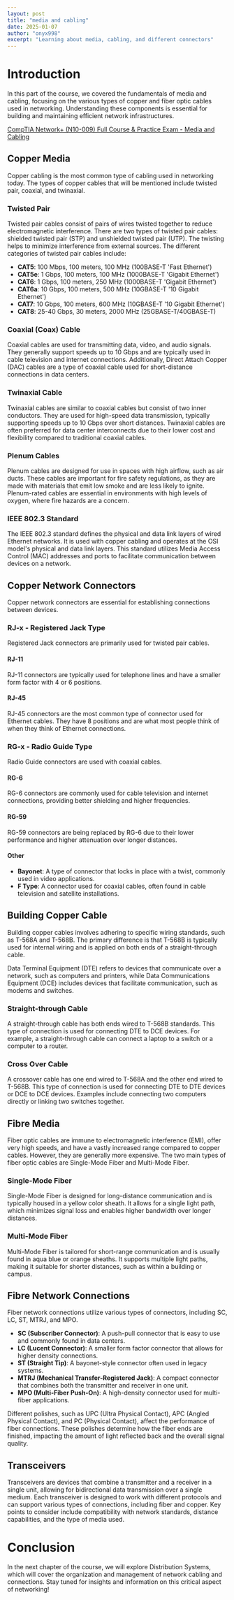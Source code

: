 ```yaml
---
layout: post
title: "media and cabling"
date: 2025-01-07
author: "onyx998"
excerpt: "Learning about media, cabling, and different connectors"
---
```



# Introduction
In this part of the course, we covered the fundamentals of media and cabling, focusing on the various types of copper and fiber optic cables used in networking. Understanding these components is essential for building and maintaining efficient network infrastructures.

[CompTIA Network+ (N10-009) Full Course & Practice Exam - Media and Cabling](https://www.udemy.com/course/comptia-network-009) 

## Copper Media
Copper cabling is the most common type of cabling used in networking today. The types of copper cables that will be mentioned include twisted pair, coaxial, and twinaxial.

### Twisted Pair
Twisted pair cables consist of pairs of wires twisted together to reduce electromagnetic interference. There are two types of twisted pair cables: shielded twisted pair (STP) and unshielded twisted pair (UTP). The twisting helps to minimize interference from external sources. The different categories of twisted pair cables include:

- **CAT5**: 100 Mbps, 100 meters, 100 MHz (100BASE-T 'Fast Ethernet')
- **CAT5e**: 1 Gbps, 100 meters, 100 MHz (1000BASE-T 'Gigabit Ethernet')
- **CAT6**: 1 Gbps, 100 meters, 250 MHz (1000BASE-T 'Gigabit Ethernet')
- **CAT6a**: 10 Gbps, 100 meters, 500 MHz (10GBASE-T '10 Gigabit Ethernet')
- **CAT7**: 10 Gbps, 100 meters, 600 MHz (10GBASE-T '10 Gigabit Ethernet')
- **CAT8**: 25-40 Gbps, 30 meters, 2000 MHz (25GBASE-T/40GBASE-T)

### Coaxial (Coax) Cable
Coaxial cables are used for transmitting data, video, and audio signals. They generally support speeds up to 10 Gbps and are typically used in cable television and internet connections. Additionally, Direct Attach Copper (DAC) cables are a type of coaxial cable used for short-distance connections in data centers.

### Twinaxial Cable 
Twinaxial cables are similar to coaxial cables but consist of two inner conductors. They are used for high-speed data transmission, typically supporting speeds up to 10 Gbps over short distances. Twinaxial cables are often preferred for data center interconnects due to their lower cost and flexibility compared to traditional coaxial cables.

### Plenum Cables
Plenum cables are designed for use in spaces with high airflow, such as air ducts. These cables are important for fire safety regulations, as they are made with materials that emit low smoke and are less likely to ignite. Plenum-rated cables are essential in environments with high levels of oxygen, where fire hazards are a concern.

### IEEE 802.3 Standard
The IEEE 802.3 standard defines the physical and data link layers of wired Ethernet networks. It is used with copper cabling and operates at the OSI model's physical and data link layers. This standard utilizes Media Access Control (MAC) addresses and ports to facilitate communication between devices on a network.

## Copper Network Connectors
Copper network connectors are essential for establishing connections between devices. 

### RJ-x - Registered Jack Type 
Registered Jack connectors are primarily used for twisted pair cables. 

#### RJ-11
RJ-11 connectors are typically used for telephone lines and have a smaller form factor with 4 or 6 positions.

#### RJ-45
RJ-45 connectors are the most common type of connector used for Ethernet cables. They have 8 positions and are what most people think of when they think of Ethernet connections.

### RG-x - Radio Guide Type
Radio Guide connectors are used with coaxial cables.

#### RG-6
RG-6 connectors are commonly used for cable television and internet connections, providing better shielding and higher frequencies.

#### RG-59
RG-59 connectors are being replaced by RG-6 due to their lower performance and higher attenuation over longer distances.

#### Other
- **Bayonet**: A type of connector that locks in place with a twist, commonly used in video applications.
- **F Type**: A connector used for coaxial cables, often found in cable television and satellite installations.

## Building Copper Cable
Building copper cables involves adhering to specific wiring standards, such as T-568A and T-568B. The primary difference is that T-568B is typically used for internal wiring and is applied on both ends of a straight-through cable. 

Data Terminal Equipment (DTE) refers to devices that communicate over a network, such as computers and printers, while Data Communications Equipment (DCE) includes devices that facilitate communication, such as modems and switches.

### Straight-through Cable
A straight-through cable has both ends wired to T-568B standards. This type of connection is used for connecting DTE to DCE devices. For example, a straight-through cable can connect a laptop to a switch or a computer to a router.

### Cross Over Cable
A crossover cable has one end wired to T-568A and the other end wired to T-568B. This type of connection is used for connecting DTE to DTE devices or DCE to DCE devices. Examples include connecting two computers directly or linking two switches together.

## Fibre Media
Fiber optic cables are immune to electromagnetic interference (EMI), offer very high speeds, and have a vastly increased range compared to copper cables. However, they are generally more expensive. The two main types of fiber optic cables are Single-Mode Fiber and Multi-Mode Fiber.

### Single-Mode Fiber
Single-Mode Fiber is designed for long-distance communication and is typically housed in a yellow color sheath. It allows for a single light path, which minimizes signal loss and enables higher bandwidth over longer distances.

### Multi-Mode Fiber
Multi-Mode Fiber is tailored for short-range communication and is usually found in aqua blue or orange sheaths. It supports multiple light paths, making it suitable for shorter distances, such as within a building or campus.

## Fibre Network Connections
Fiber network connections utilize various types of connectors, including SC, LC, ST, MTRJ, and MPO. 

- **SC (Subscriber Connector)**: A push-pull connector that is easy to use and commonly found in data centers.
- **LC (Lucent Connector)**: A smaller form factor connector that allows for higher density connections.
- **ST (Straight Tip)**: A bayonet-style connector often used in legacy systems.
- **MTRJ (Mechanical Transfer-Registered Jack)**: A compact connector that combines both the transmitter and receiver in one unit.
- **MPO (Multi-Fiber Push-On)**: A high-density connector used for multi-fiber applications.

Different polishes, such as UPC (Ultra Physical Contact), APC (Angled Physical Contact), and PC (Physical Contact), affect the performance of fiber connections. These polishes determine how the fiber ends are finished, impacting the amount of light reflected back and the overall signal quality.

## Transceivers
Transceivers are devices that combine a transmitter and a receiver in a single unit, allowing for bidirectional data transmission over a single medium. Each transceiver is designed to work with different protocols and can support various types of connections, including fiber and copper. Key points to consider include compatibility with network standards, distance capabilities, and the type of media used.

# Conclusion
In the next chapter of the course, we will explore Distribution Systems, which will cover the organization and management of network cabling and connections. Stay tuned for insights and information on this critical aspect of networking!

